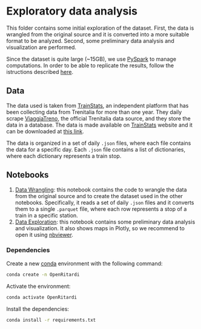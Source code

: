 # Exploratory data analysis
This folder contains some initial exploration of the dataset. First, the data is wrangled from the original source and it is converted into a more suitable format to be analyzed. Second, some preliminary data analysis and visualization are performed.

Since the dataset is quite large (~15GB), we use [PySpark](https://spark.apache.org/docs/latest/api/python/) to manage computations. In order to be able to replicate the results, follow the istructions described [here](#dependencies). 

## Data 
The data used is taken from [TrainStats](https://trainstats.altervista.org), an independent platform that has been collecting data from Trenitalia for more than one year. They daily scrape [ViaggiaTreno](https://www.viaggiatreno.it), the official Trenitalia data source, and they store the data in a database. The data is made available on [TrainStats](https://trainstats.altervista.org) website and it can be downloaded at [this link](https://mega.nz/folder/vIAyDaTJ#PcLTFDbKaJaa0FZIEh5E-w). 

The data is organized in a set of daily `.json` files, where each file contains the data for a specific day. Each `.json` file contains a list of dictionaries, where each dictionary represents a train stop. 

## Notebooks
1. [Data Wrangling](data_wrangling.ipynb): this notebook contains the code to wrangle the data from the original source and to create the dataset used in the other notebooks. Specifically, it reads a set of daily `.json` files and it converts them to a single `.parquet` file, where each row represents a stop of a train in a specific station. 
2. [Data Exploration](data_exploration.ipynb): this notebook contains some preliminary data analysis and visualization. It also shows maps in Plotly, so we recommend to open it using [nbviewer](https://nbviewer.jupyter.org/).


### Dependencies
Create a new [conda](https://docs.conda.io/en/latest/) environment with the following command:
```bash
conda create -n OpenRitardi
```
Activate the environment:
```bash
conda activate OpenRitardi
```
Install the dependencies:
```bash
conda install -r requirements.txt
```